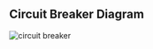 
## Circuit Breaker Diagram

![circuit breaker](slides/resources/images/diagram.png "circuit breaker")

